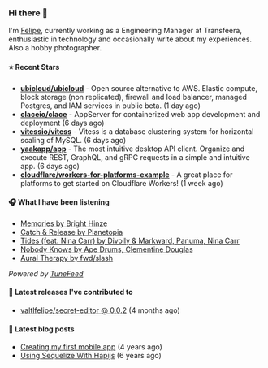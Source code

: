 ### Hi there 👋

I'm [Felipe](https://felipevm.com), currently working as a Engineering Manager at Transfeera, enthusiastic in technology and occasionally write about my experiences. Also a hobby photographer.

#### ⭐ Recent Stars
- **[ubicloud/ubicloud](https://github.com/ubicloud/ubicloud)** - Open source alternative to AWS. Elastic compute, block storage (non replicated), firewall and load balancer, managed Postgres, and IAM services in public beta. (1 day ago)
- **[claceio/clace](https://github.com/claceio/clace)** - AppServer for containerized web app development and deployment (6 days ago)
- **[vitessio/vitess](https://github.com/vitessio/vitess)** - Vitess is a database clustering system for horizontal scaling of MySQL. (6 days ago)
- **[yaakapp/app](https://github.com/yaakapp/app)** - The most intuitive desktop API client. Organize and execute REST, GraphQL, and gRPC requests in a simple and intuitive app. (6 days ago)
- **[cloudflare/workers-for-platforms-example](https://github.com/cloudflare/workers-for-platforms-example)** - A great place for platforms to get started on Cloudflare Workers! (1 week ago)

#### 🎧 What I have been listening
- [Memories by Bright Hinze](https://open.spotify.com/track/7dza6AfqBSGOf9VxtBhv19)
- [Catch &amp; Release by Planetopia](https://open.spotify.com/track/00eUfsLQfuR9h6waaiHDUq)
- [Tides (feat. Nina Carr) by Divolly &amp; Markward, Panuma, Nina Carr](https://open.spotify.com/track/0jLypQwcSSQf17T7vuIMTh)
- [Nobody Knows by Ape Drums, Clementine Douglas](https://open.spotify.com/track/3vF2wvLHg3QK1MwqeiUOUb)
- [Aural Therapy by fwd/slash](https://open.spotify.com/track/66IYfbVOcRwoVE7GXmEt0J)

_Powered by [TuneFeed](https://tunefeed.app?ref=valtlfelipe-gh-profile)_ 

#### 🚀 Latest releases I've contributed to


- [valtlfelipe/secret-editor @ 0.0.2](https://github.com/valtlfelipe/secret-editor/releases/tag/0.0.2) (4 months ago)

#### 📄 Latest blog posts
- [Creating my first mobile app](https://felipevm.com/posts/creating-my-first-mobile-app/) (4 years ago)
- [Using Sequelize With Hapijs](https://felipevm.com/posts/using-sequelize-with-hapijs/) (6 years ago)

